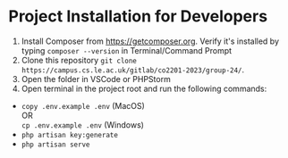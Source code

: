 
# Project Installation for Developers
1. Install Composer from https://getcomposer.org. Verify it's installed by typing `composer --version` in Terminal/Command Prompt
2. Clone this repository `git clone https://campus.cs.le.ac.uk/gitlab/co2201-2023/group-24/`.
3. Open the folder in VSCode or PHPStorm
4. Open terminal in the project root and run the following commands:
- `copy .env.example .env` (MacOS) <br>OR 
 <br>`cp .env.example .env` (Windows)
- `php artisan key:generate`
- `php artisan serve`
